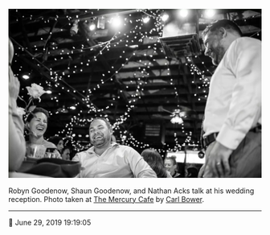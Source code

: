 ![Robyn Goodenow, Shaun Goodenow, and Nathan Acks talk](assets/92bc8fe8a1040d566dcca08cd7867a14.webp)

Robyn Goodenow, Shaun Goodenow, and Nathan Acks talk at his wedding reception. Photo taken at [The Mercury Cafe](http://mercurycafe.com/) by [Carl Bower](http://carlbowerphotos.com/).

- - - -

📅 June 29, 2019 19:19:05
